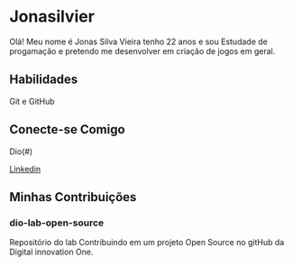 # Jonasilvier
Olá! Meu nome é Jonas Silva Vieira tenho 22 anos e sou Estudade de progamação e pretendo me desenvolver em criação de jogos em geral.  

## Habilidades
Git e GitHub

## Conecte-se Comigo 
Dio(#) 

[Linkedin](https://www.linkedin.com/in/jonas-silva-959154289/
) 

## Minhas Contribuições

### dio-lab-open-source 

Repositório do lab Contribuindo em um projeto Open Source no gitHub da Digital innovation One.